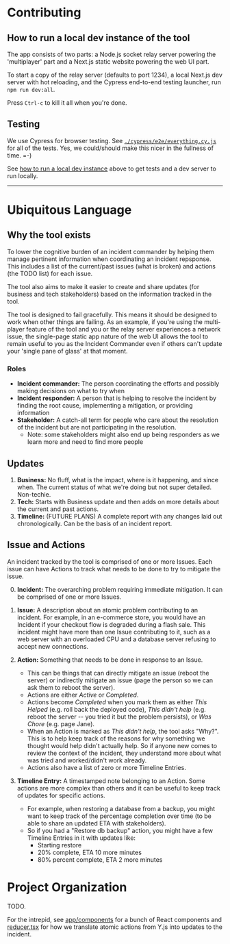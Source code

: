 # Contributing

## How to run a local dev instance of the tool

The app consists of two parts: a Node.js socket relay server powering the 'multiplayer' part and a Next.js static website powering the web UI part.

To start a copy of the relay server (defaults to port 1234), a local Next.js dev server with hot reloading, and the Cypress end-to-end testing launcher, run ```npm run dev:all```. 

Press `Ctrl-c` to kill it all when you're done.

## Testing
We use Cypress for browser testing. See [`./cypress/e2e/everything.cy.js`](./cypress/e2e/everything.cy.js) for all of the tests. Yes, we could/should make this nicer in the fullness of time. =-)

See [how to run a local dev instance](#how-to-run-a-local-dev-instance-of-the-tool) above to get tests and a dev server to run locally.

-------

# Ubiquitous Language

## Why the tool exists

To lower the cognitive burden of an incident commander by helping them 
manage pertinent information when coordinating an incident repsponse. This includes
a list of the current/past issues (what is broken) and actions (the TODO list) for each issue. 

The tool also aims to make it easier to create and share updates (for business and tech stakeholders) based on the information tracked in the tool.

The tool is designed to fail gracefully. This means it should be designed to work when other things are failing. As an example, if you're using the multi-player feature of the tool and you or the relay server experiences a network issue, the single-page static app nature of the web UI allows the tool to remain useful to you as the Incident Commander even if others can't update your 'single pane of glass' at that moment.

### Roles

- **Incident commander:** The person coordinating the efforts and possibly
  making decisions on what to try when
- **Incident responder:** A person that is helping to resolve the incident
  by finding the root cause, implementing a mitigation, or providing
  information
- **Stakeholder:** A catch-all term for people who care about the
  resolution of the incident but are not participating in the resolution.
    - Note: some stakeholders might also end up being responders as we learn
      more and need to find more people

## Updates

1. **Business:** No fluff, what is the impact, where is it happening, and since
   when. The current status of what we're doing but not super detailed. Non-techie.
2. **Tech:** Starts with Business update and then adds on more details about the
   current and past actions.
3. **Timeline:** (FUTURE PLANS) A complete report with any changes laid out
   chronologically. Can be the basis of an incident report.

## Issue and Actions

An incident tracked by the tool is comprised of one or more Issues. Each issue can have Actions to track what needs to be done to try to mitigate the issue.

0. **Incident:** The overarching problem requiring immediate mitigation. It can be comprised of one or more Issues.

1. **Issue:** A description about an atomic problem contributing to an incident. For example, in an e-commerce store, you would have an Incident if your checkout flow is degraded during a flash sale. This incident might have more than one Issue contributing to it, such as a web server with an overloaded CPU and a database server refusing to accept new connections.

2. **Action:** Something that needs to be done in response to an Issue. 

    - This can be things that can directly mitigate an issue (reboot the server) or indirectly mitigate an issue (page the person so we can ask them to reboot the server). 
    - Actions are either _Active_ or _Completed_.
    - Actions become _Completed_ when you mark them as either _This Helped_ (e.g. roll back the deployed code), _This didn't help_ (e.g. reboot the server -- you tried it but the problem persists), or _Was Chore_ (e.g. page Jane). 
    - When an Action is marked as _This didn't help_, the tool asks "Why?". This is to help keep track of the reasons for why something we thought would help didn't actually help. So if anyone new comes to review the context of the incident, they understand more about what was tried and worked/didn't work already.
    - Actions also have a list of zero or more Timeline Entries.

3. **Timeline Entry:** A timestamped note belonging to an Action. Some actions are more complex than others and it can be useful to keep track of updates for specific actions. 
    - For example, when restoring a database from a backup, you might want to keep track of the percentage completion over time (to be able to share an updated ETA with stakeholders). 
    - So if you had a "Restore db backup" action, you might have a few Timeline Entries in it with updates like:
        - Starting restore
        - 20% complete, ETA 10 more minutes
        - 80% percent complete, ETA 2 more minutes

# Project Organization

TODO. 

For the intrepid, see [app/components](./app/components/) for a bunch of React components and [reducer.tsx](./app/components/ongoing-incident/reducer.tsx) for how we translate atomic actions from Y.js into updates to the incident.
